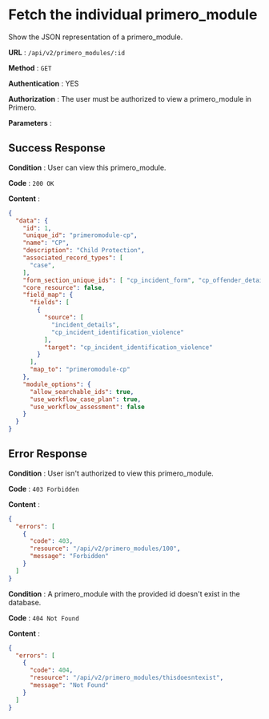 <!-- Copyright (c) 2014 - 2023 UNICEF. All rights reserved. -->

# Fetch the individual primero_module

Show the JSON representation of a primero_module.

**URL** : `/api/v2/primero_modules/:id`

**Method** : `GET`

**Authentication** : YES

**Authorization** : The user must be authorized to view a primero_module in Primero.

**Parameters** :

## Success Response

**Condition** : User can view this primero_module.

**Code** : `200 OK`

**Content** :

```json
{
  "data": {
    "id": 1,
    "unique_id": "primeromodule-cp",
    "name": "CP",
    "description": "Child Protection",
    "associated_record_types": [
      "case",
    ],
    "form_section_unique_ids": [ "cp_incident_form", "cp_offender_details" ],
    "core_resource": false,
    "field_map": {
      "fields": [
        {
          "source": [
            "incident_details",
            "cp_incident_identification_violence"
          ],
          "target": "cp_incident_identification_violence"
        }
      ],
      "map_to": "primeromodule-cp"
    },
    "module_options": {
      "allow_searchable_ids": true,
      "use_workflow_case_plan": true,
      "use_workflow_assessment": false
    }
  }
}
```
## Error Response

**Condition** : User isn't authorized to view this primero_module.

**Code** : `403 Forbidden`

**Content** :

```json
{
  "errors": [
    {
      "code": 403,
      "resource": "/api/v2/primero_modules/100",
      "message": "Forbidden"
    }
  ]
}

```
**Condition** : A primero_module with the provided id doesn't exist in the database.

**Code** : `404 Not Found`

**Content** :

```json
{
  "errors": [
    {
      "code": 404,
      "resource": "/api/v2/primero_modules/thisdoesntexist",
      "message": "Not Found"
    }
  ]
}

```
